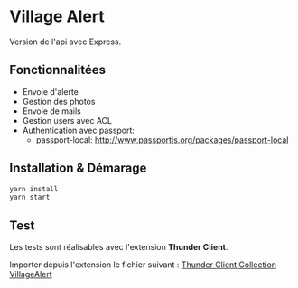 # Village Alert

Version de l'api avec Express.

## Fonctionnalitées

  - Envoie d'alerte
  - Gestion des photos
  - Envoie de mails
  - Gestion users avec ACL
  - Authentication avec passport: 
    - passport-local: http://www.passportjs.org/packages/passport-local

## Installation & Démarage

```sh
yarn install
yarn start
```

## Test

Les tests sont réalisables avec l'extension **Thunder Client**.

Importer depuis l'extension le fichier suivant : [Thunder Client Collection VillageAlert](test/thunder-collection_villageAlert.json)
